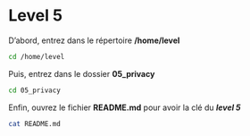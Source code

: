 # Level 5
D’abord, entrez dans le répertoire **/home/level**
```sh
cd /home/level
```
Puis, entrez dans le dossier **05_privacy**
```sh
cd 05_privacy
```
Enfin, ouvrez le fichier **README.md** pour avoir la clé du ***level 5***
```sh
cat README.md
```